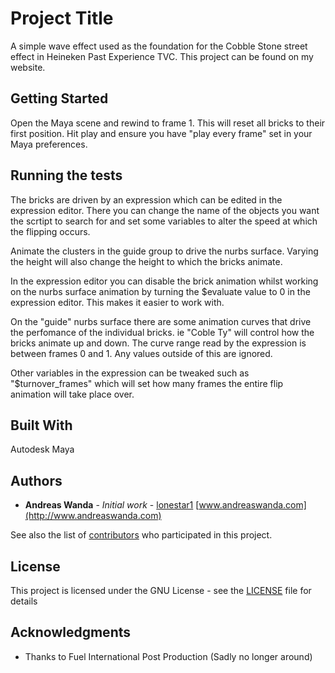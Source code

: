 # Project Title

A simple wave effect used as the foundation for the Cobble Stone street effect in Heineken Past Experience TVC. This project can be found on my website.

## Getting Started

Open the Maya scene and rewind to frame 1. This will reset all bricks to their first position. Hit play and ensure you have "play every frame" set in your Maya preferences.

## Running the tests

The bricks are driven by an expression which can be edited in the expression editor. There you can change the name of the objects you want the scrtipt to search for and set some variables to alter the speed at which the flipping occurs. 

Animate the clusters in the guide group to drive the nurbs surface. Varying the height will also change the height to which the bricks animate. 

In the expression editor you can disable the brick animation whilst working on the nurbs surface animation by turning the $evaluate value to 0 in the expression editor. This makes it easier to work with. 

On the "guide" nurbs surface there are some animation curves that drive the perfomance of the individual bricks. ie "Coble Ty" will control how the bricks animate up and down. The curve range read by the expression is between frames 0 and 1. Any values outside of this are ignored. 

Other variables in the expression can be tweaked such as "$turnover_frames" which will set how many frames the entire flip animation will take place over.

## Built With

Autodesk Maya

## Authors

* **Andreas Wanda** - *Initial work* - [lonestar1](https://github.com/lonestar1)
[www.andreaswanda.com](http://www.andreaswanda.com)

See also the list of [contributors](https://github.com/your/project/contributors) who participated in this project.

## License

This project is licensed under the GNU License - see the [LICENSE](LICENSE) file for details

## Acknowledgments

* Thanks to Fuel International Post Production (Sadly no longer around)

